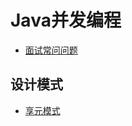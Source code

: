# Java并发编程

- [面试常问问题](./Java并发面试.md)  

## 设计模式

- [享元模式](https://baijiahao.baidu.com/s?id=1639843210271222415&wfr=spider&for=pc)
